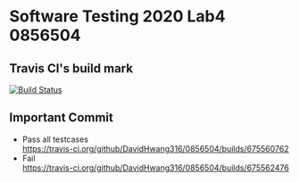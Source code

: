 # Software Testing 2020 Lab4 0856504 <br>
## Travis CI's build mark <br>
[![Build Status](https://travis-ci.org/DavidHwang316/0856504.svg?branch=master)](https://travis-ci.org/DavidHwang316/0856504)
## Important Commit <br>
* Pass all testcases <br>
https://travis-ci.org/github/DavidHwang316/0856504/builds/675560762 <br>
* Fail <br>
https://travis-ci.org/github/DavidHwang316/0856504/builds/675562476 <br>
